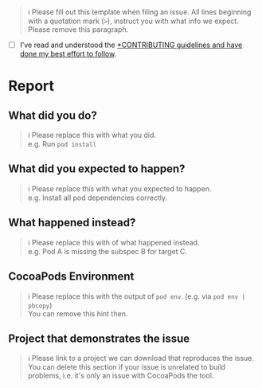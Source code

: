 > ℹ Please fill out this template when filing an issue.
> All lines beginning with a quotation mark (`>`),
> instruct you with what info we expect.  
> Please remove this paragraph.

* [ ] I've read and understood the [*CONTRIBUTING guidelines and have done my best effort to follow](https://github.com/CocoaPods/CocoaPods/blob/master/CONTRIBUTING.md).

# Report

## What did you do?

> ℹ Please replace this with what you did.  
> e.g. Run `pod install`

## What did you expected to happen?

> ℹ Please replace this with what you expected to happen.  
> e.g. Install all pod dependencies correctly.

## What happened instead?

> ℹ Please replace this with of what happened instead.  
> e.g. Pod A is missing the subspec B for target C.

## CocoaPods Environment

> ℹ Please replace this with the output of `pod env`.
> (e.g. via `pod env | pbcopy`)  
> You can remove this hint then.

## Project that demonstrates the issue

> ℹ Please link to a project we can download that reproduces the issue.
> You can delete this section if your issue is unrelated to build problems,
> i.e. it's only an issue with CocoaPods the tool.
